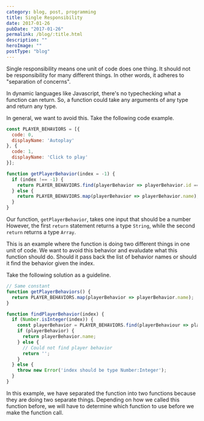 ```yaml
---
category: blog, post, programming
title: Single Responsibility
date: 2017-01-26
pubDate: "2017-01-26"
permalink: /blog/:title.html
description: ""
heroImage: ""
postType: "blog"
---
```




Single responsibility means one unit of code does one thing.
It should not be responsibility for many different things.
In other words, it adheres to "separation of concerns".

In dynamic languages like Javascript, there's no typechecking what a function can return.
So, a function could take any arguments of any type and return any type.

In general, we want to avoid this. Take the following code example.

```js
const PLAYER_BEHAVIORS = [{
  code: 0,
  displayName: 'Autoplay'
}, {
  code: 1,
  displayName: 'Click to play'
}];

function getPlayerBehavior(index = -1) {
  if (index !== -1) {
    return PLAYER_BEHAVIORS.find(playerBehavior => playerBehavior.id === index).name;
  } else {
    return PLAYER_BEHAVIORS.map(playerBehavior => playerBehavior.name);
  }
}
```

Our function, `getPlayerBehavior`, takes one input that should be a number
However, the first `return` statement returns a type `String`,
while the second `return` returns a type `Array`.

This is an example where the function is doing two different things in one
unit of code. We want to avoid this behavior and evaludate what this function should do.
Should it pass back the list of behavior names
or should it find the behavior given the index.

Take the following solution as a guideline.

```js
// Same constant
function getPlayerBehaviors() {
  return PLAYER_BEHAVIORS.map(playerBehavior => playerBehavior.name);
}

function findPlayerBehavior(index) {
  if (Number.isInteger(index)) {
    const playerBehavior = PLAYER_BEHAVIORS.find(playerBehaviour => playerBehaviour.id === index);
    if (playerBehavior) {
      return playerBehavior.name;
    } else {
      // Could not find player behavior
      return '';
    }
  } else {
    throw new Error('index should be type Number:Integer');
  }
}
```

In this example, we have separated the function into two functions because they are doing two separate things.
Depending on how we called this function before, we will have to determine
which function to use before we make the function call.
